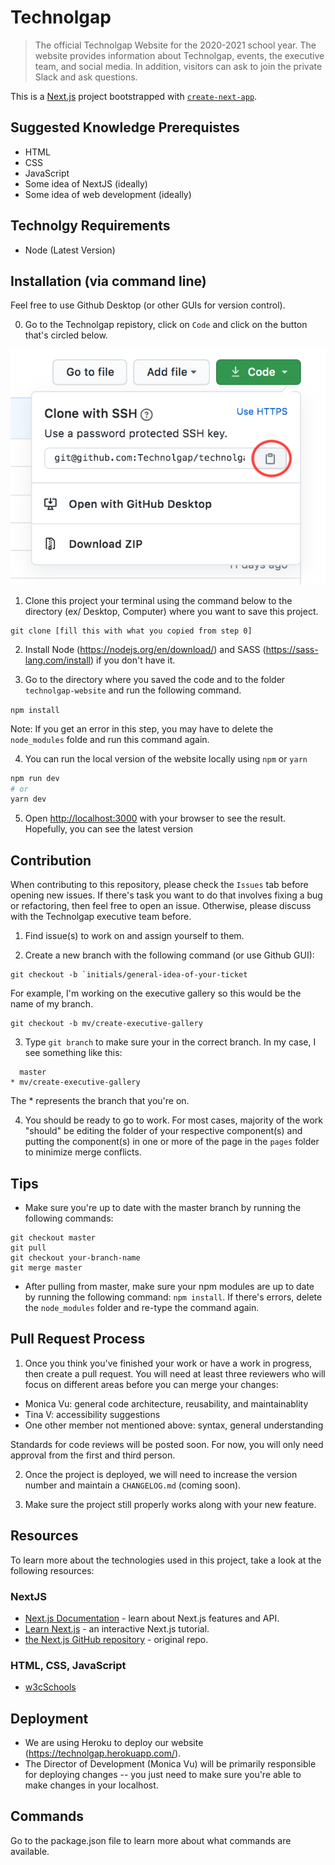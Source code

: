 # Technolgap
> The official Technolgap Website for the 2020-2021 school year. The website provides information about Technolgap, events, the executive team, and social media. In addition, visitors can ask to join the private Slack and ask questions. 

This is a [Next.js](https://nextjs.org/) project bootstrapped with [`create-next-app`](https://github.com/vercel/next.js/tree/canary/packages/create-next-app).

## Suggested Knowledge Prerequistes  
* HTML
* CSS 
* JavaScript
* Some idea of NextJS (ideally)
* Some idea of web development (ideally)

## Technolgy Requirements 
* Node (Latest Version)

## Installation (via command line)
Feel free to use Github Desktop (or other GUIs for version control).

0. Go to the Technolgap repistory, click on `Code` and click on the button that's circled below. 

![Cloning](images/README/CloningWithSSH.png)

1. Clone this project your terminal using the command below to the directory (ex/ Desktop, Computer) where you want to save this project.

```
git clone [fill this with what you copied from step 0]
```

2. Install Node (https://nodejs.org/en/download/) and SASS (https://sass-lang.com/install) if you don't have it. 

3. Go to the directory where you saved the code and to the folder `technolgap-website` and run the following command. 

`npm install` 

Note: If you get an error in this step, you may have to delete the `node_modules` folde and run this command again. 

4. You can run the local version of the website locally using `npm` or `yarn` 
 
```bash
npm run dev
# or
yarn dev
```
5. Open [http://localhost:3000](http://localhost:3000) with your browser to see the result. Hopefully, you can see the latest version

## Contribution
When contributing to this repository, please check the `Issues` tab before opening new issues. If there's task you want to do that involves fixing a bug or refactoring, then feel free to open an issue. Otherwise, please discuss with the Technolgap executive team before. 

1. Find issue(s) to work on and assign yourself to them. 

2. Create a new branch with the following command (or use Github GUI):

```
git checkout -b `initials/general-idea-of-your-ticket

```

For example, I'm working on the executive gallery so this would be the name of my branch.

```
git checkout -b mv/create-executive-gallery

```

3. Type `git branch` to make sure your in the correct branch. In my case, I see something like this:

```
  master
* mv/create-executive-gallery
```

The * represents the branch that you're on. 

4. You should be ready to go to work. For most cases, majority of the work "should" be editing the folder of your respective component(s) and putting the component(s) in one or more of the page in the `pages` folder to minimize merge conflicts. 

## Tips
* Make sure you're up to date with the master branch by running the following commands:
```
git checkout master
git pull
git checkout your-branch-name
git merge master 
```

* After pulling from master, make sure your npm modules are up to date by running the following command: `npm install`. If there's errors, delete the `node_modules` folder and re-type the command again. 


## Pull Request Process
1. Once you think you've finished your work or have a work in progress, then create a pull request. You will need at least three reviewers who will focus on different areas before you can merge your changes: 
* Monica Vu: general code architecture, reusability, and maintainablity
* Tina V: accessibility suggestions
* One other member not mentioned above: syntax, general understanding 

Standards for code reviews will be posted soon. For now, you will only need approval from the first and third person. 

2. Once the project is deployed, we will need to increase the version number and maintain a `CHANGELOG.md` (coming soon).

3. Make sure the project still properly works along with your new feature.

## Resources 

To learn more about the technologies used in this project, take a look at the following resources:

### NextJS
- [Next.js Documentation](https://nextjs.org/docs) - learn about Next.js features and API.
- [Learn Next.js](https://nextjs.org/learn) - an interactive Next.js tutorial.
- [the Next.js GitHub repository](https://github.com/vercel/next.js/) - original repo.

### HTML, CSS, JavaScript
- [w3cSchools](https://www.w3schools.com/)

## Deployment 
* We are using Heroku to deploy our website (https://technolgap.herokuapp.com/). 
* The Director of Development (Monica Vu) will be primarily responsible for deploying changes -- you just need to make sure you're able to make changes in your localhost.

## Commands
Go to the package.json file to learn more about what commands are available.
